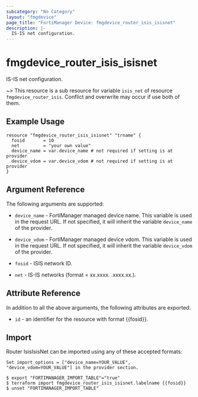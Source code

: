 ```yaml
---
subcategory: "No Category"
layout: "fmgdevice"
page_title: "FortiManager Device: fmgdevice_router_isis_isisnet"
description: |-
  IS-IS net configuration.
---
```


# fmgdevice_router_isis_isisnet
IS-IS net configuration.

~> This resource is a sub resource for variable `isis_net` of resource `fmgdevice_router_isis`. Conflict and overwrite may occur if use both of them.



## Example Usage

```hcl
resource "fmgdevice_router_isis_isisnet" "trname" {
  fosid       = 10
  net         = "your own value"
  device_name = var.device_name # not required if setting is at provider
  device_vdom = var.device_vdom # not required if setting is at provider
}
```

## Argument Reference


The following arguments are supported:

* `device_name` - FortiManager managed device name. This variable is used in the request URL. If not specified, it will inherit the variable `device_name` of the provider.
* `device_vdom` - FortiManager managed device vdom. This variable is used in the request URL. If not specified, it will inherit the variable `device_vdom` of the provider.

* `fosid` - ISIS network ID.
* `net` - IS-IS networks (format = xx.xxxx.  .xxxx.xx.).


## Attribute Reference

In addition to all the above arguments, the following attributes are exported:
* `id` - an identifier for the resource with format {{fosid}}.

## Import

Router IsisIsisNet can be imported using any of these accepted formats:
```
Set import_options = ["device_name=YOUR_VALUE", "device_vdom=YOUR_VALUE"] in the provider section.

$ export "FORTIMANAGER_IMPORT_TABLE"="true"
$ terraform import fmgdevice_router_isis_isisnet.labelname {{fosid}}
$ unset "FORTIMANAGER_IMPORT_TABLE"
```

